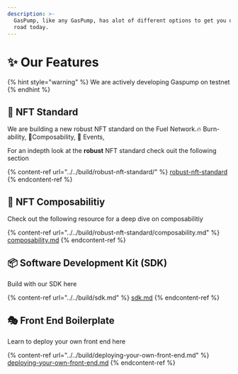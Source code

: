 ```yaml
---
description: >-
  GasPump, like any GasPump, has alot of different options to get you on the
  road today.
---
```


# ✨ Our Features

{% hint style="warning" %}
We are actively developing Gaspump on testnet&#x20;
{% endhint %}

## 📄 NFT Standard

We are building a new robust NFT standard on the Fuel Network.🔥 Burn-ability, :jigsaw:Composability, :bell: Events,&#x20;

For an indepth look at the **robust** NFT standard check ouit the following section

{% content-ref url="../../build/robust-nft-standard/" %}
[robust-nft-standard](../../build/robust-nft-standard/)
{% endcontent-ref %}

## 🧩 NFT Composabilitiy

Check out the following resource for a deep dive on composabilitiy

{% content-ref url="../../build/robust-nft-standard/composability.md" %}
[composability.md](../../build/robust-nft-standard/composability.md)
{% endcontent-ref %}

## 📦 Software Development Kit (SDK)

Build with our SDK here

{% content-ref url="../../build/sdk.md" %}
[sdk.md](../../build/sdk.md)
{% endcontent-ref %}

## 🎭 Front End Boilerplate

Learn to deploy your own front end here

{% content-ref url="../../build/deploying-your-own-front-end.md" %}
[deploying-your-own-front-end.md](../../build/deploying-your-own-front-end.md)
{% endcontent-ref %}



